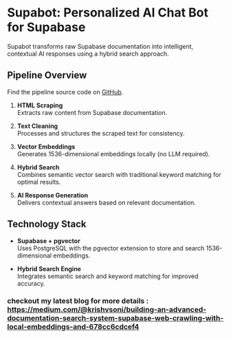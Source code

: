 # Supabot: Personalized AI Chat Bot for Supabase

Supabot transforms raw Supabase documentation into intelligent, contextual AI responses using a hybrid search approach.

## Pipeline Overview


Find the pipeline source code on [GitHub](https://github.com/krishvsoni).
1. **HTML Scraping**  
    Extracts raw content from Supabase documentation.

2. **Text Cleaning**  
    Processes and structures the scraped text for consistency.

3. **Vector Embeddings**  
    Generates 1536-dimensional embeddings locally (no LLM required).

4. **Hybrid Search**  
    Combines semantic vector search with traditional keyword matching for optimal results.

5. **AI Response Generation**  
    Delivers contextual answers based on relevant documentation.

## Technology Stack

- **Supabase + pgvector**  
  Uses PostgreSQL with the pgvector extension to store and search 1536-dimensional embeddings.

- **Hybrid Search Engine**  
  Integrates semantic search and keyword matching for improved accuracy.


### checkout my latest blog for more details : https://medium.com/@krishvsoni/building-an-advanced-documentation-search-system-supabase-web-crawling-with-local-embeddings-and-678cc6cdcef4
